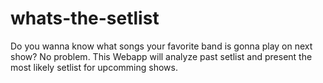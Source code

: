 whats-the-setlist
=================

Do you wanna know what songs your favorite band is gonna play on next show? No problem. This Webapp will analyze past setlist and present the most likely setlist for upcomming shows.
